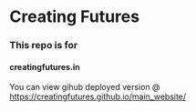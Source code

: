 # Creating Futures
### This repo is for 
#### creatingfutures.in
You can view gihub deployed version @ https://creatingfutures.github.io/main_website/
